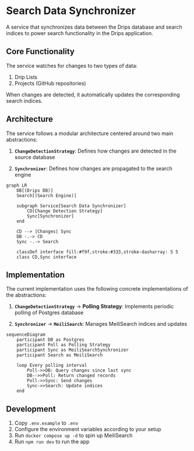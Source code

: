 # Search Data Synchronizer

A service that synchronizes data between the Drips database and search indices to power search functionality in the Drips application.

## Core Functionality

The service watches for changes to two types of data:

1. Drip Lists
2. Projects (GitHub repositories)

When changes are detected, it automatically updates the corresponding search indices.

## Architecture

The service follows a modular architecture centered around two main abstractions:

1. **`ChangeDetectionStrategy`**: Defines how changes are detected in the source database

2. **`Synchronizer`**: Defines how changes are propagated to the search engine

```mermaid
graph LR
    DB[(Drips DB)]
    Search[(Search Engine)]

    subgraph Service[Search Data Synchronizer]
        CD[Change Detection Strategy]
        Sync[Synchronizer]
    end

    CD --> |Changes| Sync
    DB -.-> CD
    Sync -.-> Search

    classDef interface fill:#f9f,stroke:#333,stroke-dasharray: 5 5
    class CD,Sync interface
```

## Implementation

The current implementation uses the following concrete implementations of the abstractions:

1. **`ChangeDetectionStrategy`** → **Polling Strategy**: Implements periodic polling of Postgres database

2. **`Synchronizer`** → **`MeiliSearch`**: Manages MeiliSearch indices and updates

```mermaid
sequenceDiagram
    participant DB as Postgres
    participant Poll as Polling Strategy
    participant Sync as MeiliSearchSynchronizer
    participant Search as MeiliSearch

    loop Every polling interval
        Poll->>DB: Query changes since last sync
        DB-->>Poll: Return changed records
        Poll->>Sync: Send changes
        Sync->>Search: Update indices
    end
```

## Development

1. Copy `.env.example` to `.env`
2. Configure the environment variables according to your setup
3. Run `docker compose up -d` to spin up MeiliSearch
4. Run `npm run dev` to run the app
